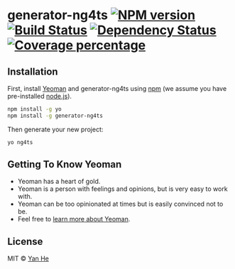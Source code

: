 # generator-ng4ts [![NPM version][npm-image]][npm-url] [![Build Status][travis-image]][travis-url] [![Dependency Status][daviddm-image]][daviddm-url] [![Coverage percentage][coveralls-image]][coveralls-url]
> 

## Installation

First, install [Yeoman](http://yeoman.io) and generator-ng4ts using [npm](https://www.npmjs.com/) (we assume you have pre-installed [node.js](https://nodejs.org/)).

```bash
npm install -g yo
npm install -g generator-ng4ts
```

Then generate your new project:

```bash
yo ng4ts
```

## Getting To Know Yeoman

 * Yeoman has a heart of gold.
 * Yeoman is a person with feelings and opinions, but is very easy to work with.
 * Yeoman can be too opinionated at times but is easily convinced not to be.
 * Feel free to [learn more about Yeoman](http://yeoman.io/).

## License

MIT © [Yan He]()


[npm-image]: https://badge.fury.io/js/generator-ng4ts.svg
[npm-url]: https://npmjs.org/package/generator-ng4ts
[travis-image]: https://travis-ci.org/heyan12127/generator-ng4ts.svg?branch=master
[travis-url]: https://travis-ci.org/heyan12127/generator-ng4ts
[daviddm-image]: https://david-dm.org/heyan12127/generator-ng4ts.svg?theme=shields.io
[daviddm-url]: https://david-dm.org/heyan12127/generator-ng4ts
[coveralls-image]: https://coveralls.io/repos/heyan12127/generator-ng4ts/badge.svg
[coveralls-url]: https://coveralls.io/r/heyan12127/generator-ng4ts
